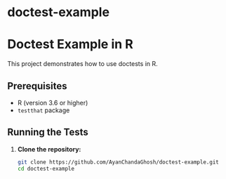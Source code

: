 # doctest-example
# Doctest Example in R

This project demonstrates how to use doctests in R.

## Prerequisites
- R (version 3.6 or higher)
- `testthat` package

## Running the Tests

1. **Clone the repository:**

   ```sh
   git clone https://github.com/AyanChandaGhosh/doctest-example.git
   cd doctest-example
